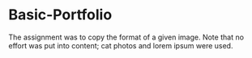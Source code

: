 # Basic-Portfolio

The assignment was to copy the format of a given image. Note that no effort was put into content; cat photos and lorem ipsum were used.
